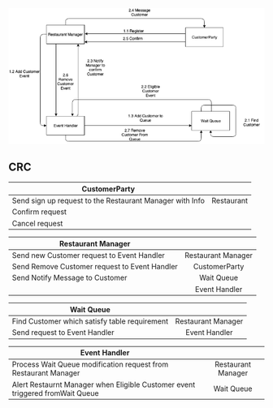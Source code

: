 ![alt text](https://github.com/ckloi/cmpe202/blob/master/lab4/output/din-tai-fung.png "din tai fung")











## CRC

| CustomerParty   |       | 
|----------|:-------------:|
| Send sign up request to the Restaurant Manager with Info | Restaurant |
| Confirm request |      |
| Cancel request   |      | 

| Restaurant Manager  |            | 
|----------|:-------------:|
| Send new Customer request to Event Handler | Restaurant Manager |
| Send Remove Customer request to Event Handler |  CustomerParty | 
| Send Notify Message to Customer              |Wait Queue|
|                                           |Event Handler|

| Wait Queue   |            | 
|----------|:-------------:|
| Find Customer which satisfy table requirement | Restaurant Manager |
| Send request to Event Handler | Event Handler | 

| Event Handler   |            | 
|----------|:-------------:|
| Process Wait Queue modification request from Restaurant Manager  | Restaurant Manager |
| Alert Restaurnt Manager when Eligible Customer event triggered fromWait Queue  | Wait Queue | 

